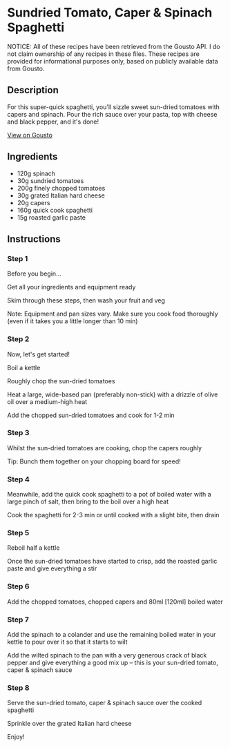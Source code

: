 # Sundried Tomato, Caper & Spinach Spaghetti 

NOTICE: All of these recipes have been retrieved from the Gousto API. I do not claim ownership of any recipes in these files. These recipes are provided for informational purposes only, based on publicly available data from Gousto.

## Description

For this super-quick spaghetti, you'll sizzle sweet sun-dried tomatoes with capers and spinach. Pour the rich sauce over your pasta, top with cheese and black pepper, and it's done! 

[View on Gousto](https://www.gousto.co.uk/recipes/cookbook/sundried-tomato-caper-spinach-spaghetti)

## Ingredients

- 120g spinach
- 30g sundried tomatoes
- 200g finely chopped tomatoes
- 30g grated Italian hard cheese
- 20g capers
- 160g quick cook spaghetti
- 15g roasted garlic paste

## Instructions


### Step 1

Before you begin...

Get all your ingredients and equipment ready

Skim through these steps, then wash your fruit and veg

Note: Equipment and pan sizes vary. Make sure you cook food thoroughly (even if it takes you a little longer than 10 min)


### Step 2

Now, let's get started!

Boil a kettle

Roughly chop the sun-dried tomatoes

Heat a large, wide-based pan (preferably non-stick) with a drizzle of olive oil over a medium-high heat

Add the chopped sun-dried tomatoes and cook for 1-2 min


### Step 3

Whilst the sun-dried tomatoes are cooking, chop the capers roughly

Tip: Bunch them together on your chopping board for speed!


### Step 4

Meanwhile, add the quick cook spaghetti to a pot of boiled water with a large pinch of salt, then bring to the boil over a high heat

Cook the spaghetti for 2-3 min or until cooked with a slight bite, then drain


### Step 5

Reboil half a kettle

Once the sun-dried tomatoes have started to crisp, add the roasted garlic paste and give everything a stir


### Step 6

Add the chopped tomatoes, chopped capers and 80ml <span class="text-danger">[120ml]</span> boiled water


### Step 7

Add the spinach to a colander and use the remaining boiled water in your kettle to pour over it so that it starts to wilt

Add the wilted spinach to the pan with a very generous crack of black pepper and give everything a good mix up – this is your sun-dried tomato, caper & spinach sauce

### Step 8

Serve the sun-dried tomato, caper & spinach sauce over the cooked spaghetti

Sprinkle over the grated Italian hard cheese

Enjoy!

